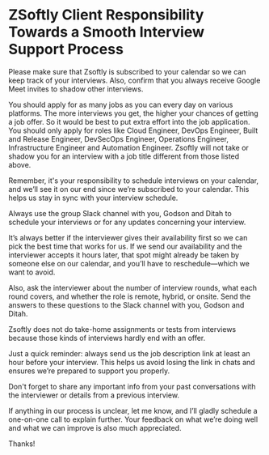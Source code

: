 # ZSoftly Client Responsibility Towards a Smooth Interview Support Process

Please make sure that Zsoftly is subscribed to your calendar so we can keep track of your interviews. Also, confirm that you always receive Google Meet invites to shadow other interviews.

You should apply for as many  jobs as you can every day on various platforms. The more interviews you get, the higher your chances of getting a job offer. So it would be best to put extra effort into the job application. You should only apply for roles like Cloud Engineer, DevOps Engineer, Built and Release Engineer, DevSecOps Engineer, Operations Engineer,  Infrastructure Engineer and Automation Engineer. Zsoftly will not take or shadow you for an interview with a job title different from those listed above.

Remember, it's your responsibility to schedule interviews on your calendar, and we’ll see it on our end since we’re subscribed to your calendar. This helps us stay in sync with your interview schedule.

Always use the group Slack channel with you, Godson and Ditah to schedule your interviews or for any updates concerning your interview.

It’s always better if the interviewer gives their availability first so we can pick the best time that works for us. If we send our availability and the interviewer accepts it hours later, that spot might already be taken by someone else on our calendar, and you’ll have to reschedule—which we want to avoid.

Also, ask the interviewer about the number of interview rounds, what each round covers, and whether the role is remote, hybrid, or onsite. Send the answers to these questions to the Slack channel with you, Godson and Ditah.

Zsoftly does not do take-home assignments or tests from interviews because those kinds of interviews hardly end with an offer.

Just a quick reminder: always send us the job description link at least an hour before your interview. This helps us avoid losing the link in chats and ensures we’re prepared to support you properly.

Don't forget to share any important info from your past conversations with the interviewer or details from a previous interview.

If anything in our process is unclear, let me know, and I’ll gladly schedule a one-on-one call to explain further. Your feedback on what we’re doing well and what we can improve is also much appreciated.

Thanks!
